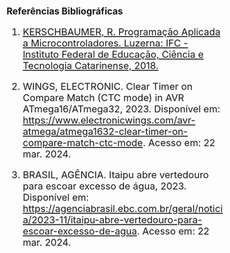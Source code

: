 <style scoped>
    ul, ol {
        font-size: 22px;
    }
</style>

## Referências Bibliográficas

<a name="referencias"></a>

1. [KERSCHBAUMER, R. Programação Aplicada a Microcontroladores. Luzerna: IFC - Instituto Federal de Educação, Ciência e Tecnologia Catarinense, 2018. ](https://professor.luzerna.ifc.edu.br/ricardo-kerschbaumer/wp-content/uploads/sites/43/2019/11/Apostila-Programa%C3%A7%C3%A3o-Aplicada-a-Microcontroladores-2018-2.pdf)

2. WINGS, ELECTRONIC. Clear Timer on Compare Match (CTC mode) in AVR ATmega16/ATmega32, 2023. Disponível em: [<https://www.electronicwings.com/avr-atmega/atmega1632-clear-timer-on-compare-match-ctc-mode>](https://www.electronicwings.com/avr-atmega/atmega1632-clear-timer-on-compare-match-ctc-mode). Acesso em: 22 mar. 2024. 

3. BRASIL, AGÊNCIA. Itaipu abre vertedouro para escoar excesso de água, 2023. Disponível em: [<https://agenciabrasil.ebc.com.br/geral/noticia/2023-11/itaipu-abre-vertedouro-para-escoar-excesso-de-agua>](https://agenciabrasil.ebc.com.br/geral/noticia/2023-11/itaipu-abre-vertedouro-para-escoar-excesso-de-agua). Acesso em: 22 mar. 2024. 
